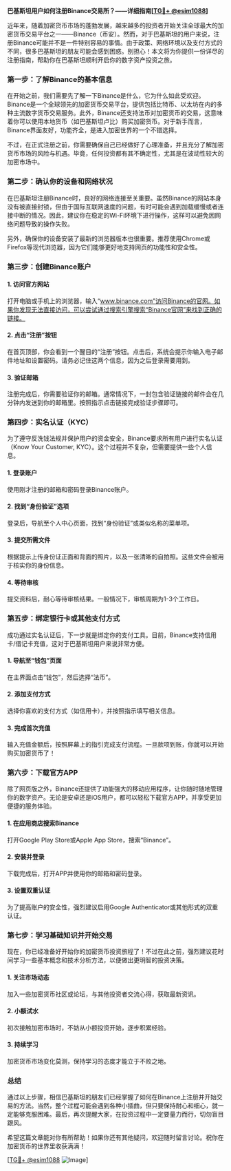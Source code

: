 **巴基斯坦用户如何注册Binance交易所？——详细指南[[TG💪+ @esim1088](https://t.me/s/esim1088)]**

近年来，随着加密货币市场的蓬勃发展，越来越多的投资者开始关注全球最大的加密货币交易平台之一——Binance（币安）。然而，对于巴基斯坦的用户来说，注册Binance可能并不是一件特别容易的事情。由于政策、网络环境以及支付方式的不同，很多巴基斯坦的朋友可能会感到困惑。别担心！本文将为你提供一份详尽的注册指南，帮助你在巴基斯坦顺利开启你的数字资产投资之旅。

### **第一步：了解Binance的基本信息**

在开始之前，我们需要先了解一下Binance是什么，它为什么如此受欢迎。Binance是一个全球领先的加密货币交易平台，提供包括比特币、以太坊在内的多种主流数字货币交易服务。此外，Binance还支持法币对加密货币的交易，这意味着你可以使用本地货币（如巴基斯坦卢比）购买加密货币。对于新手而言，Binance界面友好，功能齐全，是进入加密世界的一个不错选择。

不过，在正式注册之前，你需要确保自己已经做好了心理准备，并且充分了解加密货币市场的风险与机遇。毕竟，任何投资都有其不确定性，尤其是在波动性较大的加密市场中。

### **第二步：确认你的设备和网络状况**

在巴基斯坦注册Binance时，良好的网络连接至关重要。虽然Binance的网站本身没有被直接封锁，但由于国际互联网速度的问题，有时可能会遇到加载缓慢或者连接中断的情况。因此，建议你在稳定的Wi-Fi环境下进行操作，这样可以避免因网络问题导致的操作失败。

另外，确保你的设备安装了最新的浏览器版本也很重要。推荐使用Chrome或Firefox等现代浏览器，因为它们能够更好地支持网页的功能性和安全性。

### **第三步：创建Binance账户**

#### **1. 访问官方网站**
打开电脑或手机上的浏览器，输入“www.binance.com”访问Binance的官网。如果你发现无法直接访问，可以尝试通过搜索引擎搜索“Binance官网”来找到正确的链接。

#### **2. 点击“注册”按钮**
在首页顶部，你会看到一个醒目的“注册”按钮。点击后，系统会提示你输入电子邮件地址和设置密码。请务必记住这两个信息，因为之后登录需要用到。

#### **3. 验证邮箱**
注册完成后，你需要验证你的邮箱。通常情况下，一封包含验证链接的邮件会在几分钟内发送到你的邮箱里。按照指示点击链接完成验证步骤即可。

### **第四步：实名认证（KYC）**

为了遵守反洗钱法规并保护用户的资金安全，Binance要求所有用户进行实名认证（Know Your Customer, KYC）。这个过程并不复杂，但需要提供一些个人信息。

#### **1. 登录账户**
使用刚才注册的邮箱和密码登录Binance账户。

#### **2. 找到“身份验证”选项**
登录后，导航至个人中心页面，找到“身份验证”或类似名称的菜单项。

#### **3. 提交所需文件**
根据提示上传身份证正面和背面的照片，以及一张清晰的自拍照。这些文件会被用于核实你的身份信息。

#### **4. 等待审核**
提交资料后，耐心等待审核结果。一般情况下，审核周期为1-3个工作日。

### **第五步：绑定银行卡或其他支付方式**

成功通过实名认证后，下一步就是绑定你的支付工具。目前，Binance支持信用卡/借记卡充值，这对于巴基斯坦用户来说非常方便。

#### **1. 导航至“钱包”页面**
在主界面点击“钱包”，然后选择“法币”。

#### **2. 添加支付方式**
选择你喜欢的支付方式（如信用卡），并按照指示填写相关信息。

#### **3. 完成首次充值**
输入充值金额后，按照屏幕上的指引完成支付流程。一旦款项到账，你就可以开始购买加密货币了！

### **第六步：下载官方APP**

除了网页版之外，Binance还提供了功能强大的移动应用程序，让你随时随地管理你的数字资产。无论是安卓还是iOS用户，都可以轻松下载官方APP，并享受更加便捷的服务体验。

#### **1. 在应用商店搜索Binance**
打开Google Play Store或Apple App Store，搜索“Binance”。

#### **2. 安装并登录**
下载完成后，打开APP并使用你的邮箱和密码登录。

#### **3. 设置双重认证**
为了提高账户的安全性，强烈建议启用Google Authenticator或其他形式的双重认证。

### **第七步：学习基础知识并开始交易**

现在，你已经准备好开始你的加密货币投资旅程了！不过在此之前，强烈建议花时间学习一些基本概念和技术分析方法，以便做出更明智的投资决策。

#### **1. 关注市场动态**
加入一些加密货币社区或论坛，与其他投资者交流心得，获取最新资讯。

#### **2. 小额试水**
初次接触加密市场时，不妨从小额投资开始，逐步积累经验。

#### **3. 持续学习**
加密货币市场变化莫测，保持学习的态度才能立于不败之地。

### **总结**

通过以上步骤，相信巴基斯坦的朋友们已经掌握了如何在Binance上注册并开始交易的方法。当然，整个过程可能会遇到各种小插曲，但只要保持耐心和细心，就一定能够克服困难。最后，再次提醒大家，在投资过程中一定要量力而行，切勿盲目跟风。

希望这篇文章能对你有所帮助！如果你还有其他疑问，欢迎随时留言讨论。祝你在加密货币的世界里收获满满！

[[TG💪+ @esim1088](https://t.me/s/esim1088) ![Image](https://i.postimg.cc/4NQfJmqS/Snipaste-2025-05-13-00-14-12.png)]